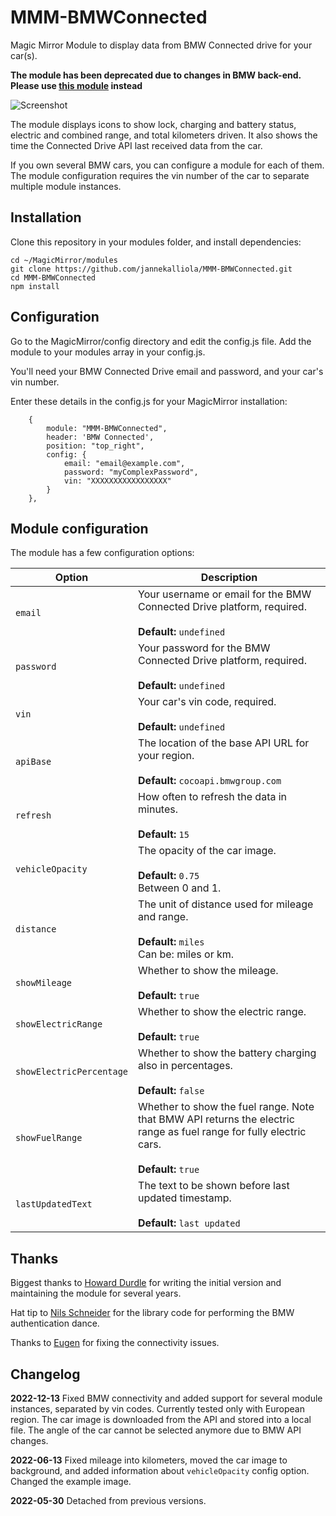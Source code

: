 # MMM-BMWConnected
Magic Mirror Module to display data from BMW Connected drive for your car(s).

**The module has been deprecated due to changes in BMW back-end. Please use [this module](https://github.com/Jargendas/MMM-MyBMW) instead**

![Screenshot](screenshot.png "Screenshot")

The module displays icons to show lock, charging and battery status, electric and combined range, and total kilometers driven. It also shows the time the Connected Drive API last received data from the car.

If you own several BMW cars, you can configure a module for each of them. The module configuration requires the vin number of the car to separate multiple module instances.

## Installation

Clone this repository in your modules folder, and install dependencies:

    cd ~/MagicMirror/modules 
    git clone https://github.com/jannekalliola/MMM-BMWConnected.git
    cd MMM-BMWConnected
    npm install 


## Configuration

Go to the MagicMirror/config directory and edit the config.js file. Add the module to your modules array in your config.js.

You'll need your BMW Connected Drive email and password, and your car's vin number.

Enter these details in the config.js for your MagicMirror installation:

        {
            module: "MMM-BMWConnected",
            header: 'BMW Connected',
            position: "top_right",
            config: {
                email: "email@example.com",
                password: "myComplexPassword",
                vin: "XXXXXXXXXXXXXXXXX"
            }
        },

## Module configuration
The module has a few configuration options:

<table>
  <thead>
    <tr>
      <th>Option</th>
      <th>Description</th>
    </tr>
  </thead>
  <tbody>
    <tr>
      <td><code>email</code></td>
      <td>Your username or email for the BMW Connected Drive platform, required.<br /><br /><strong>Default: </strong><code>undefined</code></td>
    </tr>
    <tr>
      <td><code>password</code></td>
      <td>Your password for the BMW Connected Drive platform, required.<br /><br /><strong>Default: </strong><code>undefined</code></td>
    </tr>
    <tr>
      <td><code>vin</code></td>
      <td>Your car's vin code, required.<br /><br /><strong>Default: </strong><code>undefined</code></td>
    </tr>
    <tr>
      <td><code>apiBase</code></td>
      <td>The location of the base API URL for your region.<br /><br /><strong>Default: </strong><code>cocoapi.bmwgroup.com</code></td>
    </tr>
    <tr>
      <td><code>refresh</code></td>
      <td>How often to refresh the data in minutes. <br /><br /><strong>Default: </strong><code>15</code> </td>
    </tr>
    <tr>
      <td><code>vehicleOpacity</code></td>
      <td>The opacity of the car image. <br /><br /><strong>Default: </strong><code>0.75</code><br/>Between 0 and 1.</td>
    </tr>
    <tr>
      <td><code>distance</code></td>
      <td>The unit of distance used for mileage and range. <br /><br /><strong>Default: </strong><code>miles</code><br/>Can be: miles or km.</td>
    </tr>
    <tr>
      <td><code>showMileage</code></td>
      <td>Whether to show the mileage. <br /><br /><strong>Default: </strong><code>true</code>
    </tr>
    <tr>
      <td><code>showElectricRange</code></td>
      <td>Whether to show the electric range. <br /><br /><strong>Default: </strong><code>true</code>
    </tr>
    <tr>
      <td><code>showElectricPercentage</code></td>
      <td>Whether to show the battery charging also in percentages. <br /><br /><strong>Default: </strong><code>false</code>
    </tr>
    <tr>
      <td><code>showFuelRange</code></td>
      <td>Whether to show the fuel range. Note that BMW API returns the electric range as fuel range for fully electric cars.<br /><br /><strong>Default: </strong><code>true</code>
    </tr>
    <tr>
      <td><code>lastUpdatedText</code></td>
      <td>The text to be shown before last updated timestamp. <br /><br /><strong>Default: </strong><code>last updated</code>
    </tr>
  </tbody>
</table>

## Thanks

Biggest thanks to [Howard Durdle](https://github.com/hdurdle) for writing the initial version and maintaining the module for several years.

Hat tip to [Nils Schneider](https://github.com/Lyve1981/BMW-ConnectedDrive-JSON-Wrapper) for the library code for performing the BMW authentication dance.

Thanks to [Eugen](https://github.com/yfre/MMM-BMWConnected) for fixing the connectivity issues.

## Changelog

**2022-12-13** Fixed BMW connectivity and added support for several module instances, separated by vin codes. Currently tested only with European region. The car image is downloaded from the API and stored into a local file. The angle of the car cannot be selected anymore due to BMW API changes.

**2022-06-13** Fixed mileage into kilometers, moved the car image to background, and added information about `vehicleOpacity` config option. Changed the example image.

**2022-05-30** Detached from previous versions.
